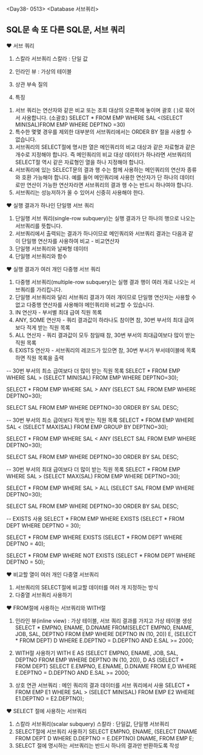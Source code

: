 <Day38- 0513>
<Database 서브쿼리>

## SQL문 속 또 다른 SQL문, 서브 쿼리

❤️ 서브 쿼리

1. 스칼라 서브쿼리
   스칼라 : 단일 값

2. 인라인 뷰 : 가상의 테이블

3. 상관 부속 질의

4. 특징

1) 서브 쿼리는 연산자와 같은 비교 또는 조회 대상의 오른쪽에 놓이며 괄호 ( )로 묶어서 사용합니다. (소괄호)
   SELECT \* FROM EMP
   WHERE SAL <(SELECT MIN(SAL)FROM EMP WHERE DEPTNO =30)
2) 특수한 몇몇 경우를 제외한 대부분의 서브쿼리에서는 ORDER BY 절을 사용할 수 없습니다.
3) 서브쿼리의 SELECT절에 명시한 열은 메인쿼리의 비교 대상과 같은 자료형과 같은 개수로 지정해야 합니다. 즉 메인쿼리의 비교 대상 데이터가 하나라면 서브쿼리의 SELECT절 역시 같은 자료형인 열을 하나 지정해야 합니다.
4) 서브쿼리에 있는 SELECT문의 결과 행 수는 함께 사용하는 메인쿼리의 연산자 종류와 호환 가능해야 합니다. 예를 들어 메인쿼리에 사용한 연산자가 단 하나의 데이터로만 연산이 가능한 연산자라면 서브쿼리의 결과 행 수는 반드시 하나여야 합니다.
5) 서브쿼리는 성능저하가 올 수 있어서 신중히 사용해야 한다.

❤️ 실행 결과가 하나인 단일행 서브 쿼리

1. 단일행 서브 쿼리(single-row subquery)는 실행 결과가 단 하나의 행으로 나오는 서브쿼리를 뜻합니다.
2. 서브쿼리에서 출력되는 결과가 하나이므로 메인쿼리와 서브쿼리 결과는 다음과 같이 단일행 연산자를 사용하여 비교 - 비교연산자
3. 단일행 서브쿼리와 날짜형 데이터
4. 단일행 서브쿼리와 함수

❤️ 실행 결과가 여러 개인 다중행 서브 쿼리

1. 다중행 서브쿼리(multiple-row subquery)는 실행 결과 행이 여러 개로 나오는 서브쿼리를 가리킵니다.
2. 단일행 서브쿼리와 달리 서브쿼리 결과가 여러 개이므로 단일행 연산자는 사용할 수 없고 다중행 연산자를 사용해야 메인쿼리와 비교할 수 있습니다.
3. IN 연산자 - 부서별 최대 급여 직원 목록
4. ANY, SOME 연산자 - 쿼리 결과값이 하라나도 참이면 참, 30번 부서의 최대 급여보다 적게 받는 직원 목록
5. ALL 연산자 - 쿼리 결과값이 모두 참일때 참, 30번 부서의 최대급여보다 많이 받는 직원 목록
6. EXISTS 연산자 - 서브쿼리의 레코드가 있으면 참, 30번 부서가 부서테이블에 목록하면 직원 목록을 출력

-- 30번 부서의 최소 급여보다 더 많이 받는 직원 목록
SELECT \* FROM EMP
WHERE SAL > (SELECT MIN(SAL) FROM EMP WHERE DEPTNO=30);

SELECT \* FROM EMP
WHERE SAL > ANY (SELECT SAL FROM EMP WHERE DEPTNO=30);

SELECT SAL FROM EMP WHERE DEPTNO=30 ORDER BY SAL DESC;

-- 30번 부서의 최소 급여보다 적게 받는 직원 목록
SELECT \* FROM EMP
WHERE SAL < (SELECT MAX(SAL) FROM EMP GROUP BY DEPTNO=30);

SELECT \* FROM EMP
WHERE SAL < ANY (SELECT SAL FROM EMP WHERE DEPTNO=30);

SELECT SAL FROM EMP WHERE DEPTNO=30 ORDER BY SAL DESC;

-- 30번 부서의 최대 급여보다 더 많이 받는 직원 목록
SELECT \* FROM EMP
WHERE SAL > (SELECT MAX(SAL) FROM EMP WHERE DEPTNO=30);

SELECT \* FROM EMP
WHERE SAL > ALL (SELECT SAL FROM EMP WHERE DEPTNO=30);

SELECT SAL FROM EMP WHERE DEPTNO=30 ORDER BY SAL DESC;

-- EXISTS 사용
SELECT \* FROM EMP
WHERE EXISTS (SELECT \* FROM DEPT WHERE DEPTNO = 30);

SELECT \* FROM EMP
WHERE EXISTS (SELECT \* FROM DEPT WHERE DEPTNO = 40);

SELECT \* FROM EMP
WHERE NOT EXISTS (SELECT \* FROM DEPT WHERE DEPTNO = 50);

❤️ 비교할 열이 여러 개인 다중열 서브쿼리

1. 서브쿼리의 SELECT절에 비교할 데이터를 여러 개 지정하는 방식
2. 다중열 서브쿼리 사용하기

❤️ FROM절에 사용하는 서브쿼리와 WITH절

1. 인라인 뷰(inline view) : 가상 테이블, 서브 쿼리 결과를 가지고 가상 테이블 생성
   SELECT \* EMPNO, ENAME, D.DNAME
   FROM(SELECT EMPNO, ENAME, JOB, SAL, DEPTNO
   FROM EMP WHERE DEPTNO IN (10, 20)) E,
   (SELECT \* FROM DEPT) D
   WHERE E.DEPTNO = D.DEPTNO AND E.SAL >= 2000;

2. WITH절 사용하기
   WITH
   E AS (SELECT EMPNO, ENAME, JOB, SAL, DEPTNO
   FROM EMP WHERE DEPTNO IN (10, 20)),
   D AS (SELECT \* FROM DEPT)
   SELECT E.EMPNO, E.ENAME, D.DNAME
   FROM E,D
   WHERE E.DEPTNO = D.DEPTNO AND E.SAL >= 2000;

3. 상호 연관 서브쿼리 : 메인 쿼리의 결과 데이터를 서브 쿼리에서 사용
   SELECT \* FROM EMP E1
   WHERE
   SAL > (SELECT MIN(SAL) FROM EMP E2 WHERE E1.DEPTNO = E2.DEPTNO);

❤️ SELECT 절에 사용하는 서브쿼리

1. 스칼라 서브쿼리(scalar subquery)
   스칼라 : 단일값, 단일행 서브쿼리
2. SELECT절에 서브쿼리 사용하기
   SELECT EMPNO, ENAME,
   (SELECT DNAME FROM DEPT D WHERE D.DEPTNO = E.DEPTNO) DNAME,
   FROM EMP E;
3. SELECT 절에 명시하는 서브쿼리는 반드시 하나의 결과만 반환하도록 작성
